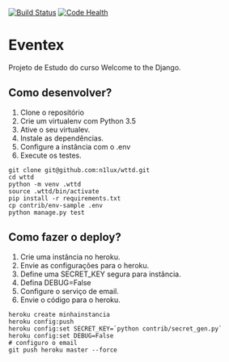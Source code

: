 [![Build Status](https://travis-ci.org/n1lux/wttd.svg?branch=master)](https://travis-ci.org/n1lux/wttd)
[![Code Health](https://landscape.io/github/n1lux/wttd/master/landscape.svg?style=flat)](https://landscape.io/github/n1lux/wttd/master)
# Eventex

Projeto de Estudo do curso Welcome to the Django.

## Como desenvolver?

1. Clone o repositório
2. Crie um virtualenv com Python 3.5
3. Ative o seu virtualev.
4. Instale as dependências.
5. Configure a instância com o .env
6. Execute os testes.

```console
git clone git@github.com:n1lux/wttd.git
cd wttd
python -m venv .wttd
source .wttd/bin/activate
pip install -r requirements.txt
cp contrib/env-sample .env
python manage.py test
```
## Como fazer o deploy?
1. Crie uma instância no heroku.
2. Envie as configurações para o heroku.
3. Define uma SECRET_KEY segura para instância.
4. Defina DEBUG=False
5. Configure o serviço de email.
6. Envie o código para o heroku.

```console
heroku create minhainstancia
heroku config:push
heroku config:set SECRET_KEY=`python contrib/secret_gen.py`
heroku config:set DEBUG=False
# configuro o email
git push heroku master --force
```